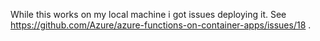 While this works on my local machine i got issues deploying it. See https://github.com/Azure/azure-functions-on-container-apps/issues/18 .
